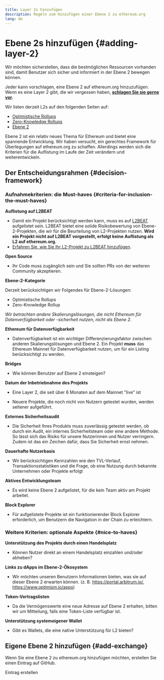 ```yaml
---
title: Layer 2s hinzufügen
description: Regeln zum Hinzufügen einer Ebene 2 zu ethereum.org
lang: de
---
```


# Ebene 2s hinzufügen {#adding-layer-2}

Wir möchten sicherstellen, dass die bestmöglichen Ressourcen vorhanden sind, damit Benutzer sich sicher und informiert in der Ebene 2 bewegen können.

Jeder kann vorschlagen, eine Ebene 2 auf ethereum.org hinzuzufügen. Wenn es eine Layer 2 gibt, die wir vergessen haben, **[schlagen Sie sie gerne vor](https://github.com/ethereum/ethereum-org-website/issues/new?assignees=&labels=feature+%3Asparkles%3A%2Ccontent+%3Afountain_pen%3A&template=suggest_layer2.yaml).**

Wir listen derzeit L2s auf den folgenden Seiten auf:

- [Optimistische Rollups](/developers/docs/scaling/optimistic-rollups/)
- [Zero-Knowledge Rollups](/developers/docs/scaling/zk-rollups/)
- [Ebene 2](/layer-2/)

Ebene 2 ist ein relativ neues Thema für Ethereum und bietet eine spannende Entwicklung. Wir haben versucht, ein gerechtes Framework für Überlegungen auf ethereum.org zu schaffen. Allerdings werden sich die Kriterien für die Auflistung im Laufe der Zeit verändern und weiterentwickeln.

## Der Entscheidungsrahmen {#decision-framework}

### Aufnahmekriterien: die Must-haves {#criteria-for-inclusion-the-must-haves}

**Auflistung auf L2BEAT**

- Damit ein Projekt berücksichtigt werden kann, muss es auf [L2BEAT](https://l2beat.com) aufgelistet sein. L2BEAT bietet eine solide Risikobewertung von Ebene-2-Projekten, die wir für die Beurteilung von L2-Projekten nutzen. **Wird ein Projekt nicht auf L2BEAT vorgestellt, erfolgt keine Auflistung als L2 auf ethereum.org.**
- [Erfahren Sie, wie Sie Ihr L2-Projekt zu L2BEAT hinzufügen](https://github.com/l2beat/l2beat/blob/master/CONTRIBUTING.md).

**Open Source**

- Ihr Code muss zugänglich sein und Sie sollten PRs von der weiteren Community akzeptieren.

**Ebene-2-Kategorie**

Derzeit berücksichtigen wir Folgendes für Ebene-2-Lösungen:

- Optimistische Rollups
- Zero-Knowledge Rollup

_Wir betrachten andere Skalierungslösungen, die nicht Ethereum für Datenverfügbarkeit oder -sicherheit nutzen, nicht als Ebene 2._

**Ethereum für Datenverfügbarkeit**

- Datenverfügbarkeit ist ein wichtiger Differenzierungsfaktor zwischen anderen Skalierungslösungen und Ebene 2. Ein Projekt **muss** das Ethereum Mainnet für Datenverfügbarkeit nutzen, um für ein Listing berücksichtigt zu werden.

**Bridges**

- Wie können Benutzer auf Ebene 2 einsteigen?

**Datum der Inbetriebnahme des Projekts**

- Eine Layer 2, die seit über 6 Monaten auf dem Mainnet "live" ist

- Neuere Projekte, die noch nicht von Nutzern getestet wurden, werden seltener aufgeführt.

**Externes Sicherheitsaudit**

- Die Sicherheit Ihres Produkts muss zuverlässig getestet werden, ob durch ein Audit, ein internes Sicherheitsteam oder eine andere Methode. So lässt sich das Risiko für unsere Nutzerinnen und Nutzer verringern. Zudem ist das ein Zeichen dafür, dass Sie Sicherheit ernst nehmen.

**Dauerhafte Nutzerbasis**

- Wir berücksichtigen Kennzahlen wie den TVL-Verlauf, Transaktionsstatistiken und die Frage, ob eine Nutzung durch bekannte Unternehmen oder Projekte erfolgt

**Aktives Entwicklungsteam**

- Es wird keine Ebene 2 aufgelistet, für die kein Team aktiv am Projekt arbeitet.

**Block Explorer**

- Für aufgelistete Projekte ist ein funktionierender Block Explorer erforderlich, um Benutzern die Navigation in der Chain zu erleichtern.

### Weitere Kriterien: optionale Aspekte {#nice-to-haves}

**Unterstützung des Projekts durch einen Handelsplatz**

- Können Nutzer direkt an einem Handelsplatz einzahlen und/oder abheben?

**Links zu dApps im Ebene-2-Ökosystem**

- Wir möchten unseren Benutzern Informationen bieten, was sie auf dieser Ebene 2 erwarten können. (z. B. https://portal.arbitrum.io/, https://www.optimism.io/apps)

**Token-Vertragslisten**

- Da die Vermögenswerte eine neue Adresse auf Ebene 2 erhalten, bitten wir um Mitteilung, falls eine Token-Liste verfügbar ist.

**Unterstützung systemeigener Wallet**

- Gibt es Wallets, die eine native Unterstützung für L2 bieten?

## Eigene Ebene 2 hinzufügen {#add-exchange}

Wenn Sie eine Ebene 2 zu ethereum.org hinzufügen möchten, erstellen Sie einen Eintrag auf GitHub.

<ButtonLink to="https://github.com/ethereum/ethereum-org-website/issues/new?assignees=&labels=feature+%3Asparkles%3A%2Ccontent+%3Afountain_pen%3A&template=suggest_layer2.yaml">
  Eintrag erstellen
</ButtonLink>
